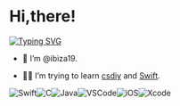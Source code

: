 # Hi,there!

[![Typing SVG](https://readme-typing-svg.herokuapp.com?font=Fira+Code&pause=1000&width=435&lines=Welcome%2C+this+is+ibiza19%F0%9F%98%81+)](https://git.io/typing-svg)

- 👋 I’m @ibiza19.

- 👨‍🔧 I’m trying to learn [csdiy](https://csdiy.wiki/) and [Swift](https://swift.org/).

![Swift](https://img.shields.io/badge/Swift-FA7343?style=for-the-badge&logo=swift&logoColor=white)![C](https://img.shields.io/badge/C-00599C?style=for-the-badge&logo=c&logoColor=white)![Java](https://img.shields.io/badge/Java-ED8B00?style=for-the-badge&logo=openjdk&logoColor=white)![VSCode](https://img.shields.io/badge/Visual_Studio_Code-0078D4?style=for-the-badge&logo=visual%20studio%20code&logoColor=white)![iOS](https://img.shields.io/badge/iOS-000000?style=for-the-badge&logo=ios&logoColor=white)![Xcode](https://img.shields.io/badge/Xcode-007ACC?style=for-the-badge&logo=Xcode&logoColor=white)
